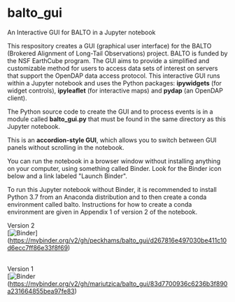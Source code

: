# balto_gui
An Interactive GUI for BALTO in a Jupyter notebook

This respository creates a GUI (graphical user interface) for the BALTO (Brokered Alignment of Long-Tail Observations) project. BALTO is funded by the NSF EarthCube program. The GUI aims to provide a simplified and customizable method for users to access data sets of interest on servers that support the OpenDAP data access protocol. This interactive GUI runs within a Jupyter notebook and uses the Python packages: <b>ipywidgets</b> (for widget controls), <b>ipyleaflet</b> (for interactive maps) and <b>pydap</b> (an OpenDAP client).

The Python source code to create the GUI and to process events is in a module called <b>balto_gui.py</b> that must be found in the same directory as this Jupyter notebook.

This is an <b>accordion-style GUI</b>, which allows you to switch between GUI panels without scrolling in the notebook.

You can run the notebook in a browser window without installing anything on your computer, using something called Binder. Look for the Binder icon below and a link labeled "Launch Binder".

To run this Jupyter notebook without Binder, it is recommended to install Python 3.7 from an Anaconda distribution and to then create a conda environment called balto. Instructions for how to create a conda environment are given in Appendix 1 of version 2 of the notebook.

Version 2<br>
[![Binder](https://mybinder.org/badge_logo.svg)]
(https://mybinder.org/v2/gh/peckhams/balto_gui/d267816e497030be411c10d6ecc7ff86e33f8f69)
<br> <br>

Version 1<br>
[![Binder](https://mybinder.org/badge_logo.svg)(https://mybinder.org/v2/gh/mariutzica/balto_gui/83d7700936c6236b3f890a231664855bea97fe83)

